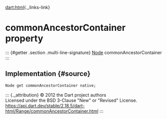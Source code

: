 [dart:html](../../dart-html/dart-html-library){._links-link}

commonAncestorContainer property
================================

::: {#getter .section .multi-line-signature}
[Node](../node-class) commonAncestorContainer
:::

Implementation {#source}
--------------

``` {.language-dart data-language="dart"}
Node get commonAncestorContainer native;
```

::: {._attribution}
© 2012 the Dart project authors\
Licensed under the BSD 3-Clause \"New\" or \"Revised\" License.\
<https://api.dart.dev/stable/2.18.5/dart-html/Range/commonAncestorContainer.html>
:::
